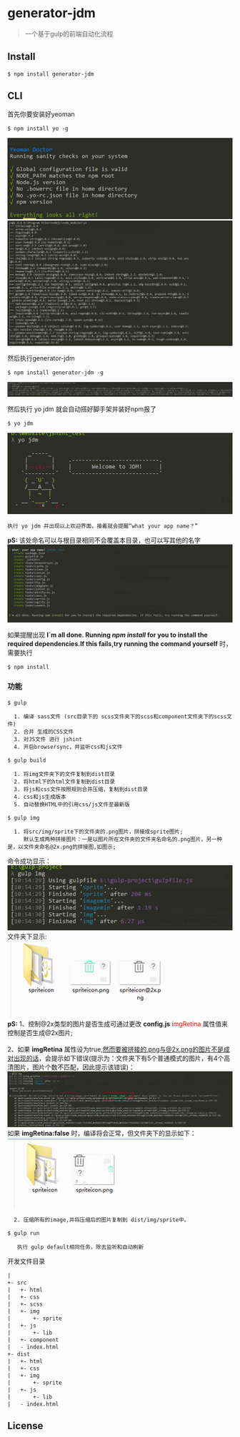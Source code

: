 # generator-jdm

> 一个基于gulp的前端自动化流程




## Install

```
$ npm install generator-jdm
```


## CLI

首先你要安装好yeoman
```
$ npm install yo -g
```
<img src="img/yoDoctor.png"></img>
<img src="img/yodone.png" alt="全局yo 安装"></img>

然后执行generator-jdm
 
```
$ npm install generator-jdm -g
```
<img src="img/generator-jdm.png"></img>

然后执行 yo jdm  就会自动搭好脚手架并装好npm报了

```
$ yo jdm
```
<img src="img/welcome.png" alt="yo success!">


```
执行 yo jdm 并出现以上欢迎界面，接着就会提醒“what your app name？”
```
<b>pS:</b> 
     该处命名可以与根目录相同不会覆盖本目录，也可以写其他的名字
<img src="img/yoJdm.png"></img>

如果提醒出现
<b>I`m all done. Running <i>npm install</i> 
for you to install the required dependencies.If this fails,try running the command yourself</b>
      时，需要执行

```
$ npm install 
```

### 功能
```
$ gulp
```

      1. 编译 sass文件 (src目录下的 scss文件夹下的scss和component文件夹下的scss文件)
      2. 合并 生成的CSS文件
      3. 对JS文件 进行 jshint
      4. 开启browsersync，并监听css和js文件

```
$ gulp build
```

      1. 将img文件夹下的文件复制到dist目录
      2. 将html下的html文件复制到dist目录
      3. 将js和css文件按照规则合并压缩，复制到dist目录
      4. css和js生成版本
      5. 自动替换HTML中的引用css/js文件至最新版

```
$ gulp img
```
      1. 将src/img/sprite下的文件夹的.png图片，拼接成sprite图片;
         默认生成两种拼接图片：一是以图片所在文件夹的文件夹名命名的.png图片，另一种是，以文件夹命名@2x.png的拼接图,如图示;

命令成功显示：
<br>
<img src="img/img.png" alt=""></img><br>
文件夹下显示:
<br>
<img src="img/gulp_img.png" alt="生成图片"></img>
<br>
<b>pS:</b>
      1、控制@2x类型的图片是否生成可通过更改
<strong>config.js</strong><font color="red"> imgRetina</font>
      属性值来控制是否生成@2x图片;
      <br/>       
      2、如果  <b>imgRetina</b>  属性设为true,然而要被拼接的.png与@2x.png的图片不是成对出现的话，会提示如下错误(提示为：文件夹下有5个普通模式的图片，有4个高清图片，图片个数不匹配，因此提示该错误)：
      <br/>
<img src="img/imgRetina.png" alt="imgRetina为true时的错误提示">
      <br>
      如果    <b>imgRetina:false</b>  时，编译将会正常，但文件夹下的显示如下：
      <br>
<img src="img/imgRetina_false.png" alt="imgRetina为false时结果"> 

      2. 压缩所有的image,并将压缩后的图片复制到 dist/img/sprite中。

```
$ gulp run
```

       执行 gulp default相同任务，除去监听和自动刷新
 
开发文件目录

```
|
+- src
|   +- html
|   +- css
|   +- scss
|   +- img
|       +- sprite
|   +- js
|       +- lib
|   +- component
|   - index.html
+- dist
|   +- html
|   +- css
|   +- img
|       +- sprite
|   +- js
|       +- lib
|   - index.html
```

## License

